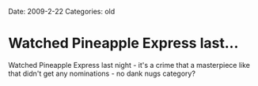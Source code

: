 Date: 2009-2-22
Categories: old

# Watched Pineapple Express last...

Watched Pineapple Express last night - it's a crime that a masterpiece like that didn't get any nominations - no dank nugs category?
